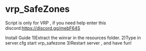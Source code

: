 # vrp_SafeZones
Script is only for VRP , if you need help enter this discord:https://discord.gg/mebF64S

Install Guide
1)Extract the winrar in the resources folder. 2)Type in server.cfg start vrp_safezone 3)Restart server , and have fun!
